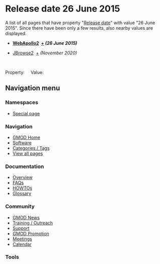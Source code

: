 



<span id="top"></span>




# <span dir="auto">Release date 26 June 2015</span>






A list of all pages that have property "[Release
date](/wiki/Property%3ARelease_date "Property:Release date")" with value
"26 June 2015". Since there have been only a few results, also nearby
values are displayed.  

<!-- -->

- **[WebApollo2](/wiki/WebApollo2 "WebApollo2")  <span class="smwbrowse">[+](/wiki/Special%253ABrowse/WebApollo2 "Special%253ABrowse/WebApollo2")</span>
  *<span class="small">(26 June 2015)</span>***

<!-- -->

- [JBrowse2](/wiki/JBrowse2 "JBrowse2")  <span class="smwbrowse">[+](/wiki/Special%253ABrowse/JBrowse2 "Special%253ABrowse/JBrowse2")</span>
  *<span class="small">(November 2020)</span>*

 

Property:     Value:








## Navigation menu



### Namespaces

- <span id="ca-nstab-special">[Special
  page](/wiki/Special%3ASearchByProperty/Release-20date/26-20June-202015 "This is a special page, you cannot edit the page itself")</span>






### Navigation



- <span id="n-GMOD-Home">[GMOD Home](/wiki/Main_Page)</span>
- <span id="n-Software">[Software](/wiki/GMOD_Components)</span>
- <span id="n-Categories-.2F-Tags">[Categories /
  Tags](/wiki/Categories)</span>
- <span id="n-View-all-pages">[View all
  pages](/wiki/Special:AllPages)</span>




### Documentation



- <span id="n-Overview">[Overview](/wiki/Overview)</span>
- <span id="n-FAQs">[FAQs](/wiki/Category%3AFAQ)</span>
- <span id="n-HOWTOs">[HOWTOs](/wiki/Category%3AHOWTO)</span>
- <span id="n-Glossary">[Glossary](/wiki/Glossary)</span>




### Community



- <span id="n-GMOD-News">[GMOD News](/wiki/GMOD_News)</span>
- <span id="n-Training-.2F-Outreach">[Training /
  Outreach](/wiki/Training_and_Outreach)</span>
- <span id="n-Support">[Support](/wiki/Support)</span>
- <span id="n-GMOD-Promotion">[GMOD
  Promotion](/wiki/GMOD_Promotion)</span>
- <span id="n-Meetings">[Meetings](/wiki/Meetings)</span>
- <span id="n-Calendar">[Calendar](/wiki/Calendar)</span>




### Tools












<!-- -->





